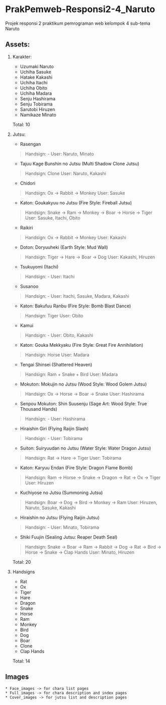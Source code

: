 # PrakPemweb-Responsi2-4_Naruto
 Projek responsi 2 praktikum pemrograman web kelompok 4 sub-tema Naruto

## Assets:
1. Karakter:
    * Uzumaki Naruto
    * Uchiha Sasuke
    * Hatake Kakashi
    * Uchiha Itachi
    * Uchiha Obito
    * Uchiha Madara
    * Senju Hashirama
    * Senju Tobirama
    * Sarutobi Hiruzen
    * Namikaze Minato

    Total: 10

2. Jutsu:
    * Rasengan
    >Handsign: -<endl>
    User: Naruto, Minato
    * Tajuu Kage Bunshin no Jutsu (Multi Shadow Clone Jutsu)
    >Handsign: Clone
    >User: Naruto, Kakashi
    * Chidori
    >Handsign: Ox → Rabbit → Monkey
    >User: Sasuke
    * Katon: Goukakyuu no Jutsu (Fire Style: Fireball Jutsu)
    >Handsign: Snake → Ram → Monkey → Boar → Horse → Tiger
    >User: Sasuke, Itachi, Obito
    * Raikiri
    >Handsign: Ox → Rabbit → Monkey
    >User: Kakashi
    * Doton: Doryuuheki (Earth Style: Mud Wall)
    >Handsign: Tiger → Hare → Boar → Dog
    >User: Kakashi, Hiruzen
    * Tsukuyomi (Itachi)
    >Handsign: -
    >User: Itachi
    * Susanoo
    >Handsign: -
    >User: Itachi, Sasuke, Madara, Kakashi
    * Katon: Bakufuu Ranbu (Fire Style: Bomb Blast Dance)
    >Handsign: Tiger
    >User: Obito
    * Kamui
    >Handsign: -
    >User: Obito, Kakashi
    * Katon: Gouka Mekkyaku (Fire Style: Great Fire Annihilation)
    >Handsign: Horse
    >User: Madara
    * Tengai Shinsei (Shattered Heaven)
    >Handsign: Ram + Snake + Bird
    >User: Madara
    * Mokuton: Mokujin no Jutsu (Wood Style: Wood Golem Jutsu)
    >Handsign: Ox → Horse → Boar → Snake
    >User: Hashirama
    * Senpou Mokuton: Shin Suusenju (Sage Art: Wood Style: True Thousand Hands)
    >Handsign: -
    >User: Hashirama
    * Hiraishin Giri (Flying Raijin Slash)
    >Handsign: -
    >User: Tobirama
    * Suiton: Suiryuudan no Jutsu (Water Style: Water Dragon Jutsu)
    >Handsign: Rat → Hare → Tiger
    >User: Tobirama
    * Katon: Karyuu Endan (Fire Style: Dragon Flame Bomb)
    >Handsign: Ram → Horse → Snake → Dragon → Rat → Ox → Tiger
    >User: Hiruzen
    * Kuchiyose no Jutsu (Summoning Jutsu)
    >Handsign: Boar → Dog → Bird → Monkey → Ram
    >User: Hiruzen, Naruto, Sasuke, Kakashi
    * Hiraishin no Jutsu (Flying Raijin Jutsu)
    >Handsign: -
    >User: Minato, Tobirama
    * Shiki Fuujin (Sealing Jutsu: Reaper Death Seal)
    >Handsign: Snake → Boar → Ram → Rabbit → Dog → Rat → Bird → Horse → Snake → Clap Hands
    >User: Minato, Hiruzen

    Total: 20

3. Handsigns
    * Rat
    * Ox
    * Tiger
    * Hare
    * Dragon
    * Snake
    * Horse
    * Ram
    * Monkey
    * Bird
    * Dog
    * Boar
    * Clone
    * Clap Hands

    Total: 14

## Images
    * Face_images -> for chara list pages
    * Full_images -> for chara description and index pages
    * Cover_images -> for jutsu list and description pages